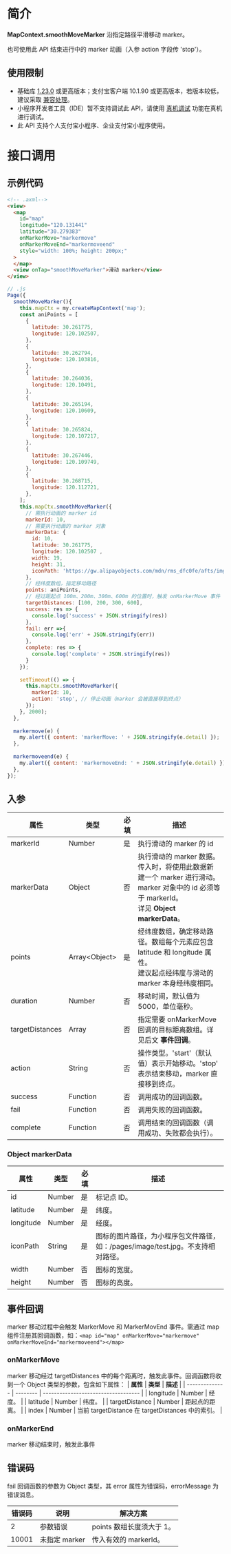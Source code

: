 # 简介

**MapContext.smoothMoveMarker** 沿指定路径平滑移动 marker。

也可使用此 API 结束进行中的 marker 动画（入参 action 字段传 'stop'）。

## 使用限制

- 基础库 [1.23.0](https://opendocs.alipay.com/mini/framework/lib) 或更高版本；支付宝客户端 10.1.90 或更高版本，若版本较低，建议采取 [兼容处理](https://opendocs.alipay.com/mini/framework/compatibility)。
- 小程序开发者工具（IDE）暂不支持调试此 API，请使用 [真机调试](https://opendocs.alipay.com/mini/ide/remote-debug) 功能在真机进行调试。
- 此 API 支持个人支付宝小程序、企业支付宝小程序使用。

# 接口调用

## 示例代码

```html
<!-- .axml-->
<view>
  <map
    id="map"
    longitude="120.131441"
    latitude="30.279383"
    onMarkerMove="markermove"
    onMarkerMoveEnd="markermoveend"
    style="width: 100%; height: 200px;"
  >
  </map>
  <view onTap="smoothMoveMarker">滑动 marker</view>
</view>
```

```javascript
// .js
Page({
  smoothMoveMarker(){
    this.mapCtx = my.createMapContext('map');
    const aniPoints = [
      {
        latitude: 30.261775,
        longitude: 120.102507,
      },
      {
        latitude: 30.262794,
        longitude: 120.103816,
      },
      {
        latitude: 30.264036,
        longitude: 120.10491,
      },
      {
        latitude: 30.265194,
        longitude: 120.10609,
      },
      {
        latitude: 30.265824,
        longitude: 120.107217,
      },
      {
        latitude: 30.267446,
        longitude: 120.109749,
      },
      {
        latitude: 30.268715,
        longitude: 120.112721,
      },
    ];
    this.mapCtx.smoothMoveMarker({
      // 需执行动画的 marker id
      markerId: 10, 
      // 需要执行动画的 marker 对象
      markerData: {
        id: 10,
        latitude: 30.261775,
        longitude: 120.102507 ,
        width: 19,
        height: 31,
        iconPath: 'https://gw.alipayobjects.com/mdn/rms_dfc0fe/afts/img/A*x9yERpemTRsAAAAAAAAAAAAAARQnAQ',
      },
      // 经纬度数组，指定移动路径
      points: aniPoints,
      // 经过距起点 100m、200m、300m、600m 的位置时，触发 onMarkerMove 事件
      targetDistances: [100, 200, 300, 600],
      success: res => {
        console.log('success' + JSON.stringify(res))
      },
      fail: err =>{
        console.log('err' + JSON.stringify(err))
      },
      complete: res => {
        console.log('complete' + JSON.stringify(res))
      }
    });
    
    setTimeout(() => {
      this.mapCtx.smoothMoveMarker({
        markerId: 10,
        action: 'stop', // 停止动画（marker 会被直接移到终点）
      });
    }, 2000);
  },
  
  markermove(e) {
    my.alert({ content: 'markerMove: ' + JSON.stringify(e.detail) });
  },
  
  markermoveend(e) {
    my.alert({ content: 'markermoveEnd: ' + JSON.stringify(e.detail) });
  },
});
```

## 入参

| **属性** | **类型** | **必填** | **描述** |
| --- | ------------- | --------- | --- |
| markerId | Number | 是 | 执行滑动的 marker 的 id |
| markerData | Object | 否 | 执行滑动的 marker 数据。传入时，将使用此数据新建一个 marker 进行滑动。marker 对象中的 id 必须等于 markerId。<br />详见 **Object markerData**。  |
| points | Array\<Object\> | 是 | 经纬度数组，确定移动路径。数组每个元素应包含 latitude 和 longitude 属性。<br />建议起点经纬度与滑动的 marker 本身经纬度相同。 |
| duration | Number | 否 | 移动时间，默认值为 5000，单位毫秒。 |
| targetDistances | Array | 否 | 指定需要 onMarkerMove 回调的目标距离数组。详见后文 **事件回调**。 |
| action | String | 否 | 操作类型。'start'（默认值）表示开始移动。'stop' 表示结束移动，marker 直接移到终点。 |
| success | Function | 否 | 调用成功的回调函数。 |
| fail | Function | 否 | 调用失败的回调函数。 |
| complete | Function | 否 |调用结束的回调函数（调用成功、失败都会执行）。 |

### Object markerData 

| **属性** | **类型** | **必填** | **描述** |
| --------- | --------| --------  | ----------------------------------- |
| id          | Number   | 是   | 标记点 ID。 |
| latitude       | Number   | 是    | 纬度。                              |
| longitude      | Number   | 是    | 经度。                              |
| iconPath | String     | 是   | 图标的图片路径，为小程序包文件路径，如：/pages/image/test.jpg。不支持相对路径。 |
| width      | Number   | 否   | 图标的宽度。   |
| height      | Number   | 否   | 图标的高度。    |

## 事件回调
marker 移动过程中会触发 MarkerMove 和 MarkerMovEnd 事件。需通过 map 组件注册其回调函数，如：`<map id="map" onMarkerMove="markermove" onMarkerMoveEnd="markermoveend"></map>`

### onMarkerMove
marker 移动经过 targetDistances 中的每个距离时，触发此事件。回调函数将收到一个 Object 类型的参数，包含如下属性：
| **属性**       | **类型** | **描述**                            |
| -------------- | -------- | ----------------------------------- |
| longitude      | Number   | 经度。                          |
| latitude       | Number   | 纬度。                          |
| targetDistance | Number   | 距起点的距离。                   |
| index          | Number   | 当前 targetDistance 在 targetDistances 中的索引。 |

### onMarkerEnd
marker 移动结束时，触发此事件

## 错误码

fail 回调函数的参数为 Object 类型，其 error 属性为错误码，errorMessage 为错误消息。

| **错误码**       | **说明** | **解决方案**                            |
| -------------- | -------- | ----------------------------------- |
| 2          | 参数错误   | points 数组长度须大于 1。 |
| 10001      | 未指定 marker   | 传入有效的 markerId。 |
